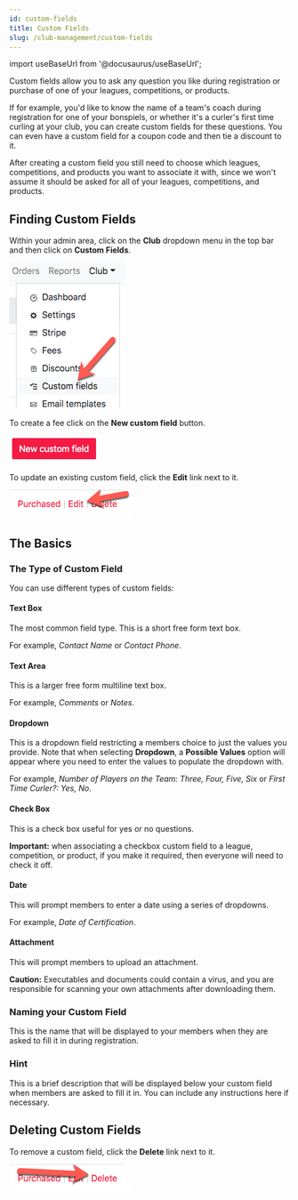 ```yaml
---
id: custom-fields
title: Custom Fields
slug: /club-management/custom-fields
---
```

import useBaseUrl from '@docusaurus/useBaseUrl';

Custom fields allow you to ask any question you like during registration or purchase of one of your leagues, competitions, or products.

If for example, you'd like to know the name of a team's coach during registration for one of your bonspiels, or whether it's a curler's first time curling at your club, you can create custom fields for these questions.
You can even have a custom field for a coupon code and then tie a discount to it.

After creating a custom field you still need to choose which leagues, competitions, and products you want to associate it with, since we won't assume it should be asked for all of your leagues, competitions, and products.


## Finding Custom Fields

Within your admin area, click on the **Club** dropdown menu in the top bar and then click on **Custom Fields**.

![Navigation](/img/docs/club-management/custom-fields/navigation.png)

To create a fee click on the **New custom field** button.

![New](/img/docs/club-management/custom-fields/new.png)

To update an existing custom field, click the **Edit** link next to it.

![Edit](/img/docs/club-management/shared/edit.png)


## The Basics

### The Type of Custom Field

You can use different types of custom fields:

#### Text Box

The most common field type.
This is a short free form text box.

For example, _Contact Name_ or _Contact Phone_.

#### Text Area

This is a larger free form multiline text box.

For example, _Comments_ or _Notes_.

#### Dropdown

This is a dropdown field restricting a members choice to just the values you provide.
Note that when selecting **Dropdown**, a **Possible Values** option will appear where you need to enter the values to populate the dropdown with.

For example, _Number of Players on the Team: Three, Four, Five, Six_ or _First Time Curler?: Yes, No_.

#### Check Box

This is a check box useful for yes or no questions.

**Important:** when associating a checkbox custom field to a league, competition, or product, if you make it required, then everyone will need to check it off.

#### Date

This will prompt members to enter a date using a series of dropdowns.

For example, _Date of Certification_.

#### Attachment

This will prompt members to upload an attachment.

**Caution:** Executables and documents could contain a virus, and you are responsible for scanning your own attachments after downloading them.


### Naming your Custom Field

This is the name that will be displayed to your members when they are asked to fill it in during registration.


### Hint

This is a brief description that will be displayed below your custom field when members are asked to fill it in.
You can include any instructions here if necessary.


## Deleting Custom Fields

To remove a custom field, click the **Delete** link next to it.

![Delete](/img/docs/club-management/shared/delete.png)


